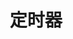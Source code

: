 ---
title: "定时器"
linkTitle: "Document"
_build:
 render: false 
weight: 1
collapsible: true
# icon: "/images/icons/index/product-icon-storage.svg"
---